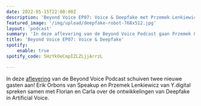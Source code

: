 ```yaml
---
date: 2022-05-15T22:00:00Z
description: 'Beyond Voice EP07: Voice & Deepfake met Przemek Lenkiewicz en Erik Orbons'
featured_image: '/img/upload/deepfake-robot-768x512.jpg'
layout: 'podcast'
summary: 'In deze aflevering van de Beyond Voice Podcast gaan Przemek & Erik in op Voice & Deepfakes.'
title: 'Beyond Voice EP07: Voice & Deepfake'
spotify:
    enable: true
spotify_code: 5HzYkOeCmpIZLZLjjArrzL

---
```

In deze [aflevering](https://beyondvoice.fm/podcast/beyond-voice-ep07-voice-deepfake-met-przemek-lenkiewicz-en-erik-orbons/) van de Beyond Voice Podcast schuiven twee nieuwe gasten aan! Erik Orbons van Speakup en Przemek Lenkiewicz van Y.digital spreken samen met Florian en Carla over de ontwikkelingen van Deepfake in Artificial Voice.
